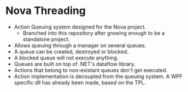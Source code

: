 Nova Threading====* Action Queuing system designed for the Nova project.	* Branched into this repository after growing enough to be a standalone project.* Allows queuing through a manager on several queues.* A queue can be created, destroyed or blocked.* A blocked queue will not execute anything.* Queues are built on top of .NET's dataflow library.* Actions that belong to non-existant queues don't get executed.* Action implementation is decoupled from the queuing system. A WPF specific dll has already been made, based on the TPL.